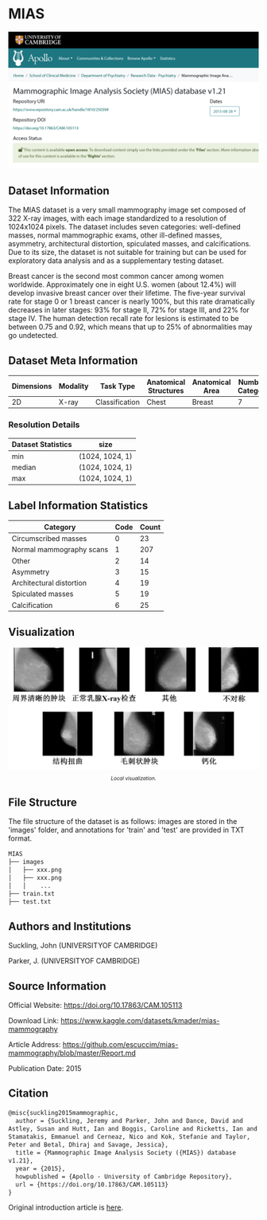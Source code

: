 # MIAS

<div align="center">
    <a href="https://github.com/openmedlab/"><img width="700px" height="auto" src="appendix/MIAS_0.png"></a>
</div>
<p style="text-align:center;font-size:10px;"><em></em></p>

## Dataset Information

The MIAS dataset is a very small mammography image set composed of 322 X-ray images, with each image standardized to a resolution of 1024x1024 pixels. The dataset includes seven categories: well-defined masses, normal mammographic exams, other ill-defined masses, asymmetry, architectural distortion, spiculated masses, and calcifications. Due to its size, the dataset is not suitable for training but can be used for exploratory data analysis and as a supplementary testing dataset.

Breast cancer is the second most common cancer among women worldwide. Approximately one in eight U.S. women (about 12.4%) will develop invasive breast cancer over their lifetime. The five-year survival rate for stage 0 or 1 breast cancer is nearly 100%, but this rate dramatically decreases in later stages: 93% for stage II, 72% for stage III, and 22% for stage IV. The human detection recall rate for lesions is estimated to be between 0.75 and 0.92, which means that up to 25% of abnormalities may go undetected.

## Dataset Meta Information

| Dimensions | Modality | Task Type      | Anatomical Structures | Anatomical Area | Number of Categories | Data Volume | File Format |
|------------|----------|----------------|-----------------------|-----------------|----------------------|-------------|-------------|
| 2D         | X-ray    | Classification | Chest                 | Breast          | 7                    | 322         | PNG         |


### Resolution Details

| Dataset Statistics | size             | 
|--------------------|------------------|
| min                | (1024, 1024, 1)  | 
| median             | (1024, 1024, 1)  |
| max                | (1024, 1024, 1)  |

## Label Information Statistics

| Category                | Code | Count |
|-------------------------|------|-------|
| Circumscribed masses    | 0    | 23    |
| Normal mammography scans| 1    | 207   |
| Other                   | 2    | 14    |
| Asymmetry               | 3    | 15    |
| Architectural distortion| 4    | 19    |
| Spiculated masses       | 5    | 19    |
| Calcification           | 6    | 25    |

## Visualization

<div align="center">
    <a href="https://github.com/openmedlab/"><img width="700px" height="auto" src="appendix/MIAS_1.webp"></a>
</div>
<p style="text-align:center;font-size:10px;"><em>Local visualization.</em></p>

## File Structure

The file structure of the dataset is as follows: images are stored in the 'images' folder, and annotations for 'train' and 'test' are provided in TXT format.

``` 
MIAS
├── images
│   ├── xxx.png
│   ├── xxx.png
│   │    ...
├── train.txt
├── test.txt
```

## Authors and Institutions

Suckling, John (UNIVERSITYOF CAMBRIDGE)

Parker, J. (UNIVERSITYOF CAMBRIDGE)


## Source Information

Official Website: https://doi.org/10.17863/CAM.105113

Download Link: https://www.kaggle.com/datasets/kmader/mias-mammography

Article Address: https://github.com/escuccim/mias-mammography/blob/master/Report.md

Publication Date: 2015

## Citation

``` 
@misc{suckling2015mammographic,
  author = {Suckling, Jeremy and Parker, John and Dance, David and Astley, Susan and Hutt, Ian and Boggis, Caroline and Ricketts, Ian and Stamatakis, Emmanuel and Cerneaz, Nico and Kok, Stefanie and Taylor, Peter and Betal, Dhiraj and Savage, Jessica},
  title = {Mammographic Image Analysis Society ({MIAS}) database v1.21},
  year = {2015},
  howpublished = {Apollo - University of Cambridge Repository},
  url = {https://doi.org/10.17863/CAM.105113}
}
```

Original introduction article is [here](https://zhuanlan.zhihu.com/p/702788120).